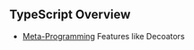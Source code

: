 ## TypeScript Overview

- [Meta-Programming](https://stackoverflow.com/a/2566561/9138425) Features like Decoators